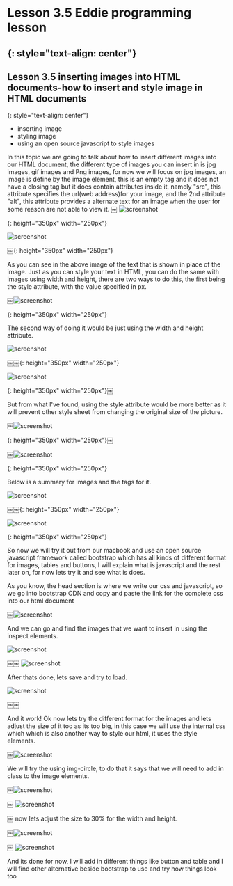 # Lesson 3.5 Eddie programming lesson
{: style="text-align: center"}
-------------------------------------

## Lesson 3.5 inserting images into HTML documents-how to insert and style image in HTML documents
{: style="text-align: center"}

- inserting image
- styling image
- using an open source javascript to style images

In this topic we are going to talk about how to insert different images into our HTML document, the different type of images you can insert in is jpg images, gif images and Png images, for now we will focus on jpg images, an image is define by the image element, this is an empty tag and it does not have a closing tag but it does contain attributes inside it, namely "src", this attribute specifies the url(web address)for your image, and the 2nd attribute "alt", this attribute provides a alternate text for an image when the user for some reason are not able to view it.
￼
![screenshot][id]

[id]:/images/Lesson3.5/Photo1.png
{: height="350px" width="250px"}

![screenshot][id1]

[id1]:/images/Lesson3.5/Photo2.png
￼{: height="350px" width="250px"}

As you can see in the above image of the text that is shown in place of the image.
Just as you can style your text in HTML, you can do the same with images using width and height, there are two ways to do this, the first being the style attribute, with the value specified in px.

￼![screenshot][id2]

[id2]:/images/Lesson3.5/Photo3.png
{: height="350px" width="250px"}

The second way of doing it would be just using the width and height attribute.

![screenshot][id3]

[id3]:/images/Lesson3.5/Photo4.png
￼￼{: height="350px" width="250px"}

![screenshot][id4]

[id4]:/images/Lesson3.5/Photo5.png
{: height="350px" width="250px"}￼

But from what I've found, using the style attribute would be more better as it will prevent other style sheet from changing the original size of the picture.

￼![screenshot][id5]

[id5]:/images/Lesson3.5/Photo6.png
{: height="350px" width="250px"}￼

￼![screenshot][id6]

[id6]:/images/Lesson3.5/Photo7.png
{: height="350px" width="250px"}


Below is a summary for images and the tags for it.

![screenshot][id7]

[id7]:/images/Lesson3.5/Photo8.png
￼￼{: height="350px" width="250px"}

![screenshot][id8]

[id8]:/images/Lesson3.5/Photo9.png
{: height="350px" width="250px"}

So now we will try it out from our macbook and use an open source javascript framework called bootstrap which has all kinds of different format for images, tables and buttons, I will explain what is javascript and the rest later on, for now lets try it and see what is does.

As you know, the head section is where we write our css and javascript, so we go into bootstrap CDN and copy and paste the link for the complete css into our html document

￼![screenshot][id9]

[id9]:/images/Lesson3.5/Photo10.png


And we can go and find the images that we want to insert in using the inspect elements.

![screenshot][id10]

[id10]:/images/Lesson3.5/Photo11.png
￼￼
![screenshot][id11]

[id11]:/images/Lesson3.5/Photo12.png


After thats done, lets save and try to load.

![screenshot][id12]

[id12]:/images/Lesson3.5/Photo13.png
￼￼

And it work! Ok now lets try the different format for the images and lets adjust the size of it too as its too big, in this case we will use the internal css which which is also another way to style our html, it uses the style elements.

￼![screenshot][id13]

[id13]:/images/Lesson3.5/Photo14.png


We will try the using img-circle, to do that it says that we will need to add in class to the image elements.

￼![screenshot][id14]

[id14]:/images/Lesson3.5/Photo15.png
￼
![screenshot][id15]

[id15]:/images/Lesson3.5/Photo16.png
￼
now lets adjust the size to 30% for the width and height.

￼![screenshot][id16]

[id16]:/images/Lesson3.5/Photo17.png
￼
![screenshot][id17]

[id17]:/images/Lesson3.5/Photo18.png


And its done for now, I will add in different things like button and table and I will find other alternative beside bootstrap to use and try how things look too
